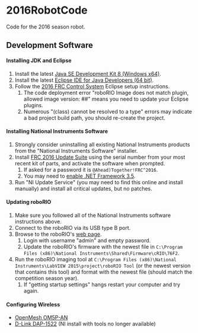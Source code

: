 # 2016RobotCode
Code for the 2016 season robot.

## Development Software
#### Installing JDK and Eclipse
1. Install the latest [Java SE Development Kit 8 (Windows x64)](http://www.oracle.com/technetwork/java/javase/downloads/jdk8-downloads-2133151.html).
2. Install the latest [Eclipse IDE for Java Developers (64 bit)](https://eclipse.org/downloads/eclipse-packages/).
3. Follow the [2016 FRC Control System](https://wpilib.screenstepslive.com/s/4485/m/13809/l/599681-installing-eclipse-c-java) Eclipse setup instructions.
    1. The code deployment error "roboRIO Image does not match plugin, allowed image version: ##" means you need to update your Eclipse plugins.
    2. Numerous "(class) cannot be resolved to a type" errors may indicate a bad project build path, you should re-create the project.

#### Installing National Instruments Software
1. Strongly consider uninstalling all existing National Instruments products from the "National Instruments Software" installer.
3. Install [FRC 2016 Update Suite](http://www.ni.com/download/first-robotics-software-2016/5773/en/) using the serial number from your most recent kit of parts, and activate the software when prompted.
    1. If asked for a password it is `@Ahead)Together!FRC^2016`.
    2. You may need to [enable .NET Framework 3.5](https://wpilib.screenstepslive.com/s/4485/m/13809/l/599671-installing-the-frc-2016-update-suite-all-languages).
3. Run "NI Update Service" (you may need to find this online and install manually) and install all critical updates, but no patches.

#### Updating roboRIO
1. Make sure you followed all of the National Instruments software instructions above.
2. Connect to the roboRIO via its USB type B port.
3. Browse to the roboRIO's [web page](http://172.22.11.2/#Home).
    1. Login with username "admin" and empty password.
    2. Update the roboRIO's firmware with the newest file in `C:\Program Files (x86)\National Instruments\Shared\Firmware\cRIO\76F2`.
4. Run the roboRIO imaging tool at `C:\Program Files (x86)\National Instruments\LabVIEW 2015\project\roboRIO Tool` (or the newest version that contains this tool) and format with the newest file (should match the competition season year).
    1. If "getting startup settings" hangs restart your computer and try again.

#### Configuring Wireless
* [OpenMesh OM5P-AN](https://wpilib.screenstepslive.com/s/4485/m/13503/l/144986-programming-your-radio-for-home-use)
* [D-Link DAP-1522](http://wpilib.screenstepslive.com/s/3120/m/8559/l/91405-programming-your-radio-for-home-use) (NI install with tools no longer available)
